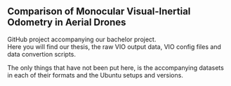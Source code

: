 ## Comparison of Monocular Visual-Inertial Odometry in Aerial Drones

GitHub project accompanying our bachelor project. <br/>
Here you will find our thesis, the raw VIO output data, VIO config files and data convertion scripts.

The only things that have not been put here, is the accompanying datasets in each of their formats and the Ubuntu setups and versions. 
